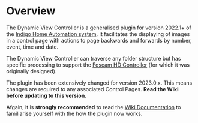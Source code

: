 # Overview

The Dynamic View Controller is a generalised plugin for version 2022.1+ of the [Indigo Home Automation system][1]. It facilitates the displaying of images in a control page with actions to page backwards and forwards by number, event, time and date.

The Dynamic View Controller can traverse any folder structure but has specific processing to support the [Foscam HD Controller][2] (for which it was originally designed).

The plugin has been extensively changed for version 2023.0.x. This means changes are required to any associated Control Pages. **Read the Wiki before updating to this version.**

Afgain, it is **strongly recommended** to read the [Wiki Documentation][3] to familiarise yourself with the how the plugin now works.

[1]: https://www.indigodomo.com
[2]: http://forums.indigodomo.com/viewforum.php?f=205
[3]: https://github.com/autolog/Dynamic_View_Controller/wiki